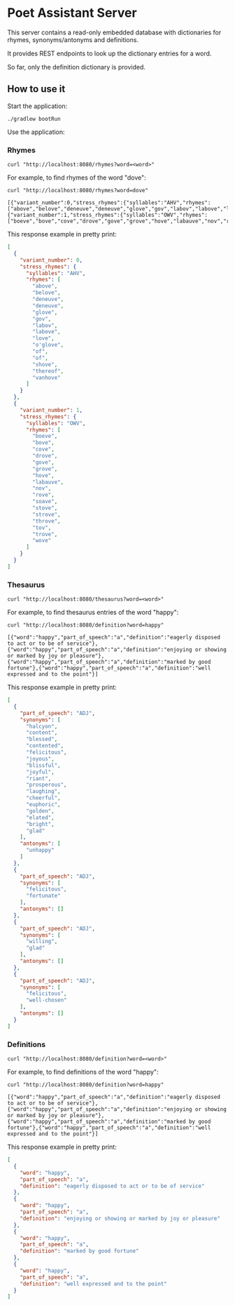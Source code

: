 # Poet Assistant Server

This server contains a read-only embedded database with dictionaries for rhymes, synonyms/antonyms and definitions.

It provides REST endpoints to look up the dictionary entries for a word.

So far, only the definition dictionary is provided.

## How to use it
Start the application:
```shell
./gradlew bootRun
```

Use the application:

### Rhymes
```shell
curl "http://localhost:8080/rhymes?word=<word>"
````

For example, to find rhymes of the word "dove":
```shell
curl "http://localhost:8080/rhymes?word=dove"

[{"variant_number":0,"stress_rhymes":{"syllables":"AHV","rhymes":["above","belove","deneuve","deneuve","glove","gov","labov","labove","love","o'glove","of","of","shove","thereof","vanhove"]}},{"variant_number":1,"stress_rhymes":{"syllables":"OWV","rhymes":["boeve","bove","cove","drove","gove","grove","hove","labauve","nov","rove","soave","stove","strove","throve","tov","trove","wove"]}}]
```

This response example in pretty print:
```json
[
  {
    "variant_number": 0,
    "stress_rhymes": {
      "syllables": "AHV",
      "rhymes": [
        "above",
        "belove",
        "deneuve",
        "deneuve",
        "glove",
        "gov",
        "labov",
        "labove",
        "love",
        "o'glove",
        "of",
        "of",
        "shove",
        "thereof",
        "vanhove"
      ]
    }
  },
  {
    "variant_number": 1,
    "stress_rhymes": {
      "syllables": "OWV",
      "rhymes": [
        "boeve",
        "bove",
        "cove",
        "drove",
        "gove",
        "grove",
        "hove",
        "labauve",
        "nov",
        "rove",
        "soave",
        "stove",
        "strove",
        "throve",
        "tov",
        "trove",
        "wove"
      ]
    }
  }
]
```

### Thesaurus
```shell
curl "http://localhost:8080/thesaurus?word=<word>"
```

For example, to find thesaurus entries of the word "happy":
```shell
curl "http://localhost:8080/definition?word=happy"

[{"word":"happy","part_of_speech":"a","definition":"eagerly disposed to act or to be of service"},{"word":"happy","part_of_speech":"a","definition":"enjoying or showing or marked by joy or pleasure"},{"word":"happy","part_of_speech":"a","definition":"marked by good fortune"},{"word":"happy","part_of_speech":"a","definition":"well expressed and to the point"}]
```

This response example in pretty print:
```json
[
  {
    "part_of_speech": "ADJ",
    "synonyms": [
      "halcyon",
      "content",
      "blessed",
      "contented",
      "felicitous",
      "joyous",
      "blissful",
      "joyful",
      "riant",
      "prosperous",
      "laughing",
      "cheerful",
      "euphoric",
      "golden",
      "elated",
      "bright",
      "glad"
    ],
    "antonyms": [
      "unhappy"
    ]
  },
  {
    "part_of_speech": "ADJ",
    "synonyms": [
      "felicitous",
      "fortunate"
    ],
    "antonyms": []
  },
  {
    "part_of_speech": "ADJ",
    "synonyms": [
      "willing",
      "glad"
    ],
    "antonyms": []
  },
  {
    "part_of_speech": "ADJ",
    "synonyms": [
      "felicitous",
      "well-chosen"
    ],
    "antonyms": []
  }
]
```

### Definitions

```shell
curl "http://localhost:8080/definition?word=<word>"
```

For example, to find definitions of the word "happy":

```shell
curl "http://localhost:8080/definition?word=happy"

[{"word":"happy","part_of_speech":"a","definition":"eagerly disposed to act or to be of service"},{"word":"happy","part_of_speech":"a","definition":"enjoying or showing or marked by joy or pleasure"},{"word":"happy","part_of_speech":"a","definition":"marked by good fortune"},{"word":"happy","part_of_speech":"a","definition":"well expressed and to the point"}]
```

This response example in pretty print:
```json
[
  {
    "word": "happy",
    "part_of_speech": "a",
    "definition": "eagerly disposed to act or to be of service"
  },
  {
    "word": "happy",
    "part_of_speech": "a",
    "definition": "enjoying or showing or marked by joy or pleasure"
  },
  {
    "word": "happy",
    "part_of_speech": "a",
    "definition": "marked by good fortune"
  },
  {
    "word": "happy",
    "part_of_speech": "a",
    "definition": "well expressed and to the point"
  }
]
```
